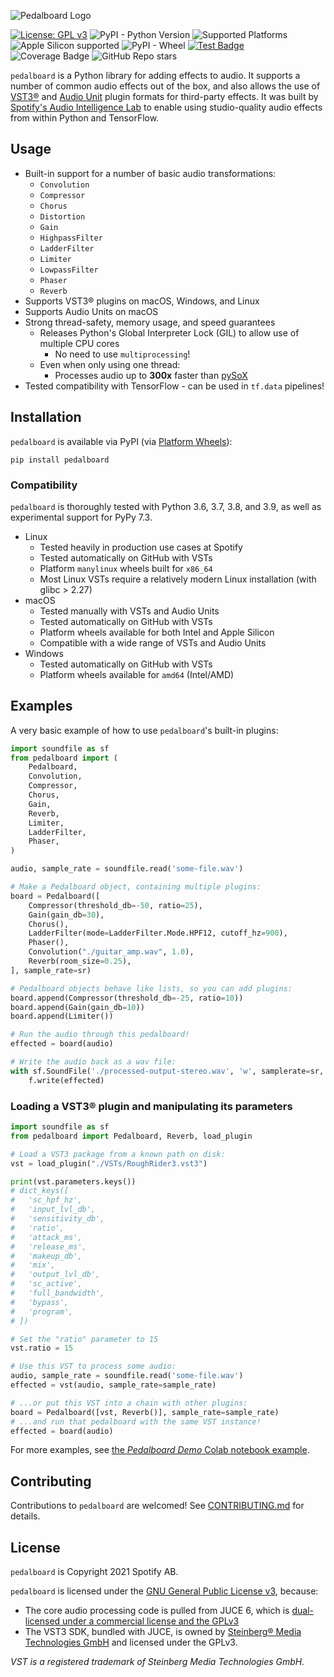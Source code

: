![Pedalboard Logo](https://user-images.githubusercontent.com/213293/131147303-4805181a-c7d5-4afe-afb2-f591a4b8e586.png)


[![License: GPL v3](https://img.shields.io/badge/License-GPLv3-blue.svg)](https://www.gnu.org/licenses/gpl-3.0)
![PyPI - Python Version](https://img.shields.io/pypi/pyversions/pedalboard)
![Supported Platforms](https://img.shields.io/badge/platforms-macOS%20%7C%20Windows%20%7C%20Linux-green)
![Apple Silicon supported](https://img.shields.io/badge/Apple%20Silicon-supported-brightgreen)
![PyPI - Wheel](https://img.shields.io/pypi/wheel/pedalboard)
[![Test Badge](https://github.com/spotify/pedalboard/actions/workflows/all.yml/badge.svg)](https://github.com/spotify/pedalboard/actions/workflows/all.yml)
![Coverage Badge](https://img.shields.io/endpoint?url=https://gist.githubusercontent.com/psobot/8736467e9952991ef44a67915ee7c762/raw/coverage.json)
![GitHub Repo stars](https://img.shields.io/github/stars/spotify/pedalboard?style=social)

`pedalboard` is a Python library for adding effects to audio. It supports a number of common audio effects out of the box, and also allows the use of [VST3®](https://www.steinberg.net/en/company/technologies/vst3.html) and [Audio Unit](https://en.wikipedia.org/wiki/Audio_Units) plugin formats for third-party effects. It was built by [Spotify's Audio Intelligence Lab](https://research.atspotify.com/audio-intelligence/) to enable using studio-quality audio effects from within Python and TensorFlow.

## Usage 

 - Built-in support for a number of basic audio transformations: 
   - `Convolution`
   - `Compressor`
   - `Chorus`
   - `Distortion`
   - `Gain`
   - `HighpassFilter`
   - `LadderFilter`
   - `Limiter`
   - `LowpassFilter`
   - `Phaser`
   - `Reverb`
 - Supports VST3® plugins on macOS, Windows, and Linux
 - Supports Audio Units on macOS
 - Strong thread-safety, memory usage, and speed guarantees
   - Releases Python's Global Interpreter Lock (GIL) to allow use of multiple CPU cores
     - No need to use `multiprocessing`!
   - Even when only using one thread:
     - Processes audio up to **300x** faster than [pySoX](https://github.com/rabitt/pysox)
 - Tested compatibility with TensorFlow - can be used in `tf.data` pipelines!

## Installation

`pedalboard` is available via PyPI (via [Platform Wheels](https://packaging.python.org/guides/distributing-packages-using-setuptools/#platform-wheels)):
```
pip install pedalboard
```

### Compatibility

`pedalboard` is thoroughly tested with Python 3.6, 3.7, 3.8, and 3.9, as well as experimental support for PyPy 7.3.

- Linux
  - Tested heavily in production use cases at Spotify
  - Tested automatically on GitHub with VSTs
  - Platform `manylinux` wheels built for `x86_64`
  - Most Linux VSTs require a relatively modern Linux installation (with glibc > 2.27)
- macOS
  - Tested manually with VSTs and Audio Units
  - Tested automatically on GitHub with VSTs
  - Platform wheels available for both Intel and Apple Silicon
  - Compatible with a wide range of VSTs and Audio Units
- Windows
  - Tested automatically on GitHub with VSTs
  - Platform wheels available for `amd64` (Intel/AMD)

## Examples

A very basic example of how to use `pedalboard`'s built-in plugins:

```python
import soundfile as sf
from pedalboard import (
    Pedalboard,
    Convolution,
    Compressor,
    Chorus,
    Gain,
    Reverb,
    Limiter,
    LadderFilter,
    Phaser,
)

audio, sample_rate = soundfile.read('some-file.wav')

# Make a Pedalboard object, containing multiple plugins:
board = Pedalboard([
    Compressor(threshold_db=-50, ratio=25),
    Gain(gain_db=30),
    Chorus(),
    LadderFilter(mode=LadderFilter.Mode.HPF12, cutoff_hz=900),
    Phaser(),
    Convolution("./guitar_amp.wav", 1.0),
    Reverb(room_size=0.25),
], sample_rate=sr)

# Pedalboard objects behave like lists, so you can add plugins:
board.append(Compressor(threshold_db=-25, ratio=10))
board.append(Gain(gain_db=10))
board.append(Limiter())

# Run the audio through this pedalboard!
effected = board(audio)

# Write the audio back as a wav file:
with sf.SoundFile('./processed-output-stereo.wav', 'w', samplerate=sr, channels=effected.shape[1]) as f:
    f.write(effected)

```

### Loading a VST3® plugin and manipulating its parameters

```python
import soundfile as sf
from pedalboard import Pedalboard, Reverb, load_plugin

# Load a VST3 package from a known path on disk:
vst = load_plugin("./VSTs/RoughRider3.vst3")

print(vst.parameters.keys())
# dict_keys([
#   'sc_hpf_hz',
#   'input_lvl_db',
#   'sensitivity_db',
#   'ratio',
#   'attack_ms',
#   'release_ms',
#   'makeup_db',
#   'mix',
#   'output_lvl_db',
#   'sc_active',
#   'full_bandwidth',
#   'bypass',
#   'program',
# ])

# Set the "ratio" parameter to 15
vst.ratio = 15

# Use this VST to process some audio:
audio, sample_rate = soundfile.read('some-file.wav')
effected = vst(audio, sample_rate=sample_rate)

# ...or put this VST into a chain with other plugins:
board = Pedalboard([vst, Reverb()], sample_rate=sample_rate)
# ...and run that pedalboard with the same VST instance!
effected = board(audio)
```

For more examples, see [the _Pedalboard Demo_ Colab notebook example](https://colab.research.google.com/drive/1bHjhJj1aCoOlXKl_lOfG99Xs3qWVrhch).

## Contributing

Contributions to `pedalboard` are welcomed! See [CONTRIBUTING.md](https://github.com/spotify/pedalboard/blob/master/CONTRIBUTING.md) for details.

## License
`pedalboard` is Copyright 2021 Spotify AB.

`pedalboard` is licensed under the [GNU General Public License v3](https://www.gnu.org/licenses/gpl-3.0.en.html), because:
 - The core audio processing code is pulled from JUCE 6, which is [dual-licensed under a commercial license and the GPLv3](https://juce.com/juce-6-licence)
 - The VST3 SDK, bundled with JUCE, is owned by [Steinberg® Media Technologies GmbH](https://www.steinberg.net/en/home.html) and licensed under the GPLv3.

_VST is a registered trademark of Steinberg Media Technologies GmbH._
